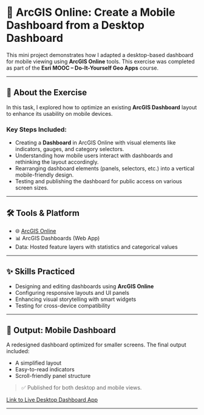 # 📱 ArcGIS Online: Create a Mobile Dashboard from a Desktop Dashboard

This mini project demonstrates how I adapted a desktop-based dashboard for mobile viewing using **ArcGIS Online** tools. This exercise was completed as part of the **Esri MOOC – Do-It-Yourself Geo Apps** course.

---

## 📘 About the Exercise

In this task, I explored how to optimize an existing **ArcGIS Dashboard** layout to enhance its usability on mobile devices.

### Key Steps Included:

- Creating a **Dashboard** in ArcGIS Online with visual elements like indicators, gauges, and category selectors.
- Understanding how mobile users interact with dashboards and rethinking the layout accordingly.
- Rearranging dashboard elements (panels, selectors, etc.) into a vertical mobile-friendly design.
- Testing and publishing the dashboard for public access on various screen sizes.

---

## 🛠️ Tools & Platform

- 🌐 [ArcGIS Online](https://www.arcgis.com/)
- 📊 ArcGIS Dashboards (Web App)
- Data: Hosted feature layers with statistics and categorical values

---

## ✨ Skills Practiced

- Designing and editing dashboards using **ArcGIS Online**
- Configuring responsive layouts and UI panels
- Enhancing visual storytelling with smart widgets
- Testing for cross-device compatibility

---

## 📱 Output: Mobile Dashboard

A redesigned dashboard optimized for smaller screens. The final output included:
- A simplified layout
- Easy-to-read indicators
- Scroll-friendly panel structure

> ✅ Published for both desktop and mobile views.

[Link to Live Desktop Dashboard App](https://mooc11.maps.arcgis.com/apps/dashboards/ef445e3302134a1db245bd0cdde562c1)

---
